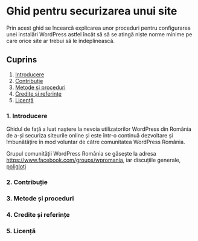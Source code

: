 # Ghid pentru securizarea unui site
Prin acest ghid se încearcă explicarea unor proceduri pentru configurarea unei instalări WordPress astfel încât să să se atingă niște norme minime pe care orice site ar trebui să le îndeplinească.

## Cuprins
1. [Introducere](#1-introducere)
2. [Contribuție](#2-contribuție)
3. [Metode și proceduri](#3-metode-și-proceduri)
4. [Credite și referințe](#4-credite-și-referințe)
5. [Licență](#5-licență)

### 1. Introducere
Ghidul de față a luat naștere la nevoia utilizatorilor WordPress din România de a-și securiza siteurile online și este într-o continuă dezvoltare și îmbunătățire în mod voluntar de către comunitatea WordPress România.

Grupul comunității WordPress România se găsește la adresa https://www.facebook.com/groups/wpromania, iar discuțiile generale, [poligloți](https://make.wordpress.org/polyglots/teams/?locale=ro_RO#locale-header)

### 2. Contribuție

### 3. Metode și proceduri

### 4. Credite și referințe

### 5. Licență

